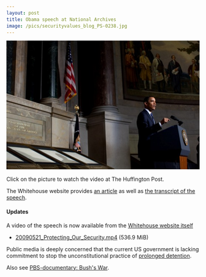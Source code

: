 ```yaml
---
layout: post
title: Obama speech at National Archives
image: /pics/securityvalues_blog_PS-0238.jpg
---
```


<span class="center"><a href="http://www.huffingtonpost.com/2009/05/21/obama-national-archives-s_n_206189.html"><img src="/pics/securityvalues_blog_PS-0238.jpg" width="508" alt="[Obama speaks at National Archives]"/></a></span>

Click on the picture to watch the video at The Huffington Post.

The Whitehouse website provides [an article][1] as well as [the transcript of the speech][2].

<h4>Updates</h4>

A video of the speech is now available from the [Whitehouse website itself][1]
<ul>
  <li><a href="http://www.whitehouse.gov/videos/2009/May/20090521_Protecting_Our_Security.mp4">20090521_Protecting_Our_Security.mp4</a> (536.9 MiB)</li>
</ul>

Public media is deeply concerned that the current US government is lacking commitment to stop the unconstitutional practice of [prolonged detention][3].

Also see [PBS-documentary: Bush's War][4].

[1]: http://www.whitehouse.gov/blog/Security-and-Values/
[2]: http://www.whitehouse.gov/the_press_office/Remarks-by-the-President-On-National-Security-5-21-09/
[3]: http://www.youtube.com/watch?v=1uuWVHT1WUY
[4]: http://www.pbs.org/wgbh/pages/frontline/bushswar/
